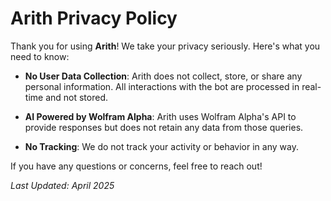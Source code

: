 # Arith Privacy Policy

Thank you for using **Arith**! We take your privacy seriously. Here's what you need to know:

- **No User Data Collection**: Arith does not collect, store, or share any personal information. All interactions with the bot are processed in real-time and not stored.
  
- **AI Powered by Wolfram Alpha**: Arith uses Wolfram Alpha's API to provide responses but does not retain any data from those queries.

- **No Tracking**: We do not track your activity or behavior in any way.

If you have any questions or concerns, feel free to reach out!

_Last Updated: April 2025_
